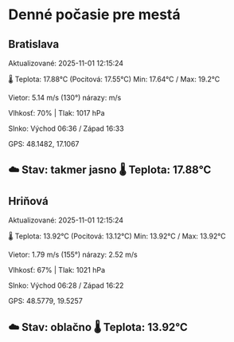 ﻿# Denné počasie pre mestá

## Bratislava
Aktualizované: 2025-11-01 12:15:24

🌡️ Teplota: 17.88°C 
(Pocitová: 17.55°C)
Min: 17.64°C / Max: 19.2°C

Vietor: 5.14 m/s    (130°) 
nárazy:  m/s

Vlhkosť: 70% | Tlak: 1017 hPa

Slnko: Východ 06:36 / Západ 16:33

GPS: 48.1482, 17.1067

☁️ Stav: takmer jasno        🌡️ Teplota: 17.88°C
---

## Hriňová
Aktualizované: 2025-11-01 12:15:24

🌡️ Teplota: 13.92°C 
(Pocitová: 13.12°C)
Min: 13.92°C / Max: 13.92°C

Vietor: 1.79 m/s (155°)
nárazy: 2.52 m/s

Vlhkosť: 67% | Tlak: 1021 hPa

Slnko: Východ 06:28 / Západ 16:22

GPS: 48.5779, 19.5257

☁️ Stav: oblačno        🌡️ Teplota: 13.92°C
---
